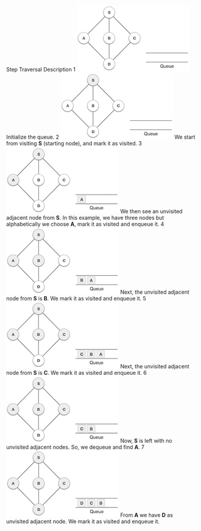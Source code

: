 <tbody><tr>
<th style="text-align:center;">Step</th>
<th style="text-align:center;">Traversal</th>
<th style="text-align:center;">Description</th>
</tr>
<tr>
<td class="ts" style="width:5%;">1</td>
<td style="width:50%"><img src="/data_structures_algorithms/images/bfs_one.jpg" alt="Breadth First Search Step One"></td>
<td style="vertical-align:middle;">Initialize the queue.</td>
</tr>
<tr>
<td class="ts" style="width:5%;">2</td>
<td style="width:50%"><img src="/data_structures_algorithms/images/bfs_two.jpg" alt="Breadth First Search Step Two"></td>
<td style="vertical-align:middle;">We start from visiting <b>S</b> (starting node), and mark it as visited.</td>
</tr>
<tr>
<td class="ts" style="width:5%;">3</td>
<td style="width:50%"><img src="/data_structures_algorithms/images/bfs_three.jpg" alt="Breadth First Search Step Three"></td>
<td style="vertical-align:middle;">We then see an unvisited adjacent node from <b>S</b>. In this example, we have three nodes but alphabetically we choose <b>A</b>, mark it as visited and enqueue it.</td>
</tr>
<tr>
<td class="ts" style="width:5%;">4</td>
<td style="width:50%"><img src="/data_structures_algorithms/images/bfs_four.jpg" alt="Breadth First Search Step Four"></td>
<td style="vertical-align:middle;">Next, the unvisited adjacent node from <b>S</b> is <b>B</b>. We mark it as visited and enqueue it.</td>
</tr>
<tr>
<td class="ts" style="width:5%;">5</td>
<td style="width:50%"><img src="/data_structures_algorithms/images/bfs_five.jpg" alt="Breadth First Search Step Five"></td>
<td style="vertical-align:middle;">Next, the unvisited adjacent node from <b>S</b> is <b>C</b>. We mark it as visited and enqueue it.</td>
</tr>
<tr>
<td class="ts" style="width:5%;">6</td>
<td style="width:50%"><img src="/data_structures_algorithms/images/bfs_six.jpg" alt="Breadth First Search Step Six"></td>
<td style="vertical-align:middle;">Now, <b>S</b> is left with no unvisited adjacent nodes. So, we dequeue and find <b>A</b>.</td>
</tr>
<tr>
<td class="ts" style="width:5%;">7</td>
<td style="width:50%"><img src="/data_structures_algorithms/images/bfs_seven.jpg" alt="Breadth First Search Step Seven"></td>
<td style="vertical-align:middle;">From <b>A</b> we have <b>D</b> as unvisited adjacent node. We mark it as visited and enqueue it.</td>
</tr>
</tbody>

